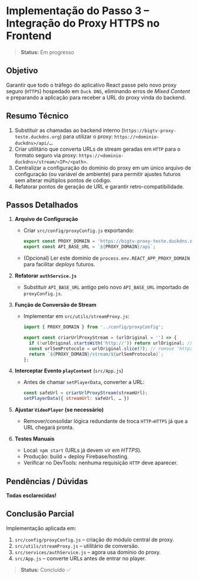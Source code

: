 # Implementação do Passo 3 – Integração do Proxy HTTPS no Frontend

> **Status:** Em progresso

## Objetivo

Garantir que todo o tráfego do aplicativo React passe pelo novo proxy seguro (`HTTPS`) hospedado em `Duck DNS`, eliminando erros de _Mixed Content_ e preparando a aplicação para receber a URL do proxy vinda do backend.

## Resumo Técnico
1. Substituir as chamadas ao backend interno (`https://bigtv-proxy-teste.duckdns.org`) para utilizar o proxy: `https://<dominio-duckdns>/api/…`.
2. Criar utilitário que converta URLs de stream geradas em `HTTP` para o formato seguro via proxy:  `https://<dominio-duckdns>/stream/<IP>/<path>`.
3. Centralizar a configuração do domínio do proxy em um único arquivo de configuração (ou variável de ambiente) para permitir ajustes futuros sem alterar múltiplos pontos de código.
4. Refatorar pontos de geração de URL e garantir retro-compatibilidade.

## Passos Detalhados

1. **Arquivo de Configuração**
   - Criar `src/config/proxyConfig.js` exportando:
     ```js
     export const PROXY_DOMAIN = 'https://bigtv-proxy-teste.duckdns.org';
     export const API_BASE_URL = `${PROXY_DOMAIN}/api`;
     ```
   - (Opcional) Ler este domínio de `process.env.REACT_APP_PROXY_DOMAIN` para facilitar _deploys_ futuros.

2. **Refatorar `authService.js`**
   - Substituir `API_BASE_URL` antigo pelo novo `API_BASE_URL` importado de `proxyConfig.js`.

3. **Função de Conversão de Stream**
   - Implementar em `src/utils/streamProxy.js`:
     ```js
     import { PROXY_DOMAIN } from '../config/proxyConfig';

     export const criarUrlProxyStream = (urlOriginal = '') => {
       if (!urlOriginal.startsWith('http://')) return urlOriginal; // já seguro ou inválido
       const urlSemProtocolo = urlOriginal.slice(7); // remove 'http://'
       return `${PROXY_DOMAIN}/stream/${urlSemProtocolo}`;
     };
     ```

4. **Interceptar Evento `playContent`** (`src/App.js`)
   - Antes de chamar `setPlayerData`, converter a URL:
     ```js
     const safeUrl = criarUrlProxyStream(streamUrl);
     setPlayerData({ streamUrl: safeUrl, … })
     ```

5. **Ajustar `VideoPlayer` (se necessário)**
   - Remover/consolidar lógica redundante de troca `HTTP→HTTPS` já que a URL chegará pronta.

6. **Testes Manuais**
   - Local: `npm start` (URLs já devem vir em _HTTPS_).
   - Produção: build + deploy Firebase/hosting.
   - Verificar no DevTools: nenhuma requisição `HTTP` deve aparecer.

## Pendências / Dúvidas
**Todas esclarecidas!**

## Conclusão Parcial
Implementação aplicada em:
1. `src/config/proxyConfig.js` – criação do módulo central de proxy.
2. `src/utils/streamProxy.js` – utilitário de conversão.
3. `src/services/authService.js` – agora usa domínio do proxy.
4. `src/App.js` – converte URLs antes de entrar no player.

> **Status:** Concluído ✅ 
